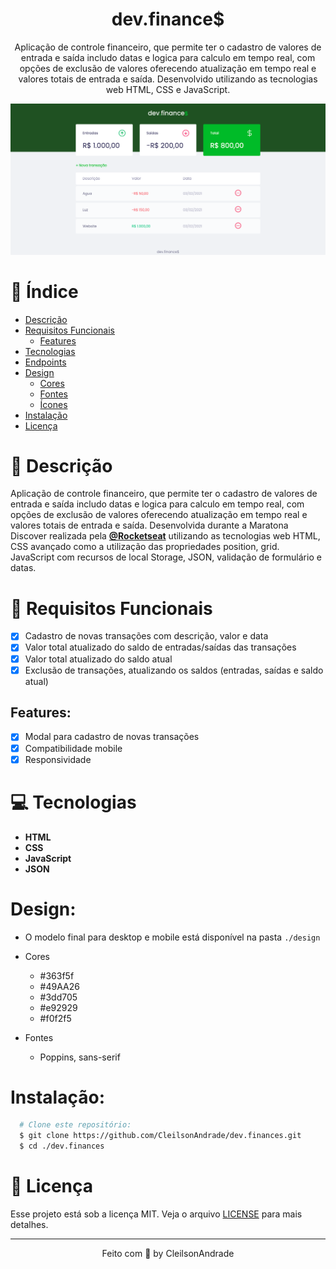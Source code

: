 <div align="center">
    <h1 align="center">dev.finance$</h1>
    <p>Aplicação de controle financeiro, que permite ter o cadastro de valores de entrada e saída includo datas e logica para calculo em tempo real, com opções de exclusão de valores oferecendo atualização em tempo real e valores totais de entrada e saída. Desenvolvido utilizando as tecnologias web HTML, CSS e JavaScript.</p>
    <img src="./design/desktop.png" alt="Logo" width="800">
</div>

# 📒 Índice
* [Descrição](#descrição)
* [Requisitos Funcionais](#requisitos)
  * [Features](#features)
* [Tecnologias](#tecnologias)
* [Endpoints](#endpoints)
* [Design](#design)
  * [Cores](#cores)
  * [Fontes](#fontes)
  * [Ícones](#ícones)
* [Instalação](#instalação)
* [Licença](#licença)

# 📃 <span id="descrição">Descrição</span>
Aplicação de controle financeiro, que permite ter o cadastro de valores de entrada e saída includo datas e logica para calculo em tempo real, com opções de exclusão de valores oferecendo atualização em tempo real e valores totais de entrada e saída. Desenvolvida durante a Maratona Discover realizada pela [**@Rocketseat**](https://github.com/Rocketseat) utilizando as tecnologias web HTML, CSS avançado como a utilização das propriedades position, grid. JavaScript com recursos de local Storage, JSON, validação de formulário e datas.

# 📌 <span id="requisitos">Requisitos Funcionais</span>
- [x] Cadastro de novas transações com descrição, valor e data<br>
- [x] Valor total atualizado do saldo de entradas/saídas das transações<br>
- [x] Valor total atualizado do saldo atual<br>
- [x] Exclusão de transações, atualizando os saldos (entradas, saídas e saldo atual)<br>

## Features:
- [x] Modal para cadastro de novas transações<br>
- [x] Compatibilidade mobile<br>
- [x] Responsividade<br>

# 💻 <span id="tecnologias">Tecnologias</span>
- **HTML**
- **CSS**
- **JavaScript**
- **JSON**

# Design:
- O modelo final para desktop e mobile está disponível na pasta `./design`

- <span id="cores">Cores<br></span>
  * #363f5f<br>
  * #49AA26<br>
  * #3dd705<br>
  * #e92929<br>
  * #f0f2f5<br>

- <span id="fontes">Fontes<br></span>
  * Poppins, sans-serif

# Instalação:
```bash
  # Clone este repositório:
  $ git clone https://github.com/CleilsonAndrade/dev.finances.git
  $ cd ./dev.finances
```

# 📝 <span id="licença">Licença</span>
Esse projeto está sob a licença MIT. Veja o arquivo [LICENSE](LICENSE) para mais detalhes.

---

<p align="center">
  Feito com 💜 by CleilsonAndrade
</p>